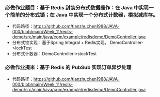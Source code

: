 ### 必做作业题目：基于 Redis 封装分布式数据操作：在 Java 中实现一个简单的分布式锁；在 Java 中实现一个分布式计数器，模拟减库存。
- 代码路径：https://github.com/tianzhuchen1988/JAVA-000/blob/main/Week_11/redis-demo/src/main/java/com/example/redisdemo/DemoController.java
- 分布式锁实现：基于Spring Integral + Redis实现， DemoController->lockTest
- 分布式计数器：DemoController->stockTest
### 必做作业提米：基于 Redis 的 PubSub 实现订单异步处理
- 代码路径：https://github.com/tianzhuchen1988/JAVA-000/blob/main/Week_11/redis-demo/src/main/java/com/example/redisdemo/DemoController.java
